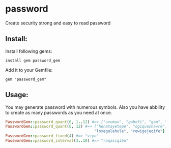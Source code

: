 # password
Create security strong and easy to read password
## Install:
Install following gems:
```
install gem password_gem
```
Add it to your Gemfile:
```
gem "password_gem"
```

## Usage:
 You may generate password with numerous symbols. Also you have abbility to create as many passwords as you need at once.
 ``` ruby
PasswordGem::password_quant(6, 1..12) #=> ["uvumux", "gabofi", "gam", "epang", "j", "ikumigogan"]
PasswordGem::password_quant(6, 12) #=> ["henatayetepe", "ogiquachawre", "nekucevatobi", "pegiyunopose", 
                                        "loxegalehula", "rewigejeqife"]
PasswordGem::password_fixed(4) #=> "viyo"
PasswordGem::password_interval(3..10) #=> "raqasiqibu"
